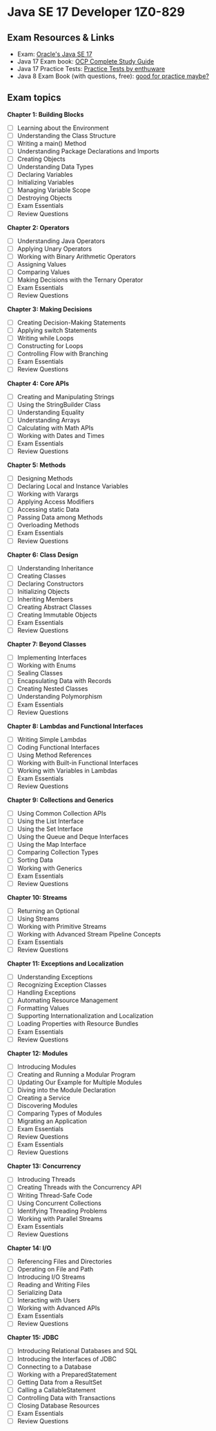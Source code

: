 # Java SE 17 Developer 1Z0-829

## Exam Resources & Links
- Exam: [Oracle's Java SE 17](https://education.oracle.com/oracle-certified-professional-java-se-17-developer/trackp_OCPJSE17)
- Java 17 Exam book:  [OCP Complete Study Guide](https://mega.nz/file/U0tCEJia#l2pL1Xe518K3iLjp8iycnI-ZdfG1whPsAKIZY6k9SNE)
- Java 17 Practice Tests: [Practice Tests by enthuware](https://enthuware.com/)
- Java 8 Exam Book (with questions, free): [good for practice maybe?](https://ocpj8.javastudyguide.com/)

## Exam topics

**Chapter 1: Building Blocks**
- [ ] Learning about the Environment
- [ ] Understanding the Class Structure
- [ ] Writing a main() Method
- [ ] Understanding Package Declarations and Imports
- [ ] Creating Objects
- [ ] Understanding Data Types
- [ ] Declaring Variables
- [ ] Initializing Variables
- [ ] Managing Variable Scope
- [ ] Destroying Objects
- [ ] Exam Essentials
- [ ] Review Questions

**Chapter 2: Operators**
- [ ] Understanding Java Operators
- [ ] Applying Unary Operators
- [ ] Working with Binary Arithmetic Operators
- [ ] Assigning Values
- [ ] Comparing Values
- [ ] Making Decisions with the Ternary Operator
- [ ] Exam Essentials
- [ ] Review Questions

**Chapter 3: Making Decisions**
- [ ] Creating Decision-Making Statements
- [ ] Applying switch Statements
- [ ] Writing while Loops
- [ ] Constructing for Loops
- [ ] Controlling Flow with Branching
- [ ] Exam Essentials
- [ ] Review Questions

**Chapter 4: Core APIs**
- [ ] Creating and Manipulating Strings
- [ ] Using the StringBuilder Class
- [ ] Understanding Equality
- [ ] Understanding Arrays
- [ ] Calculating with Math APIs
- [ ] Working with Dates and Times
- [ ] Exam Essentials
- [ ] Review Questions

**Chapter 5: Methods**
- [ ] Designing Methods
- [ ] Declaring Local and Instance Variables
- [ ] Working with Varargs
- [ ] Applying Access Modifiers
- [ ] Accessing static Data
- [ ] Passing Data among Methods
- [ ] Overloading Methods
- [ ] Exam Essentials
- [ ] Review Questions

**Chapter 6: Class Design**
- [ ] Understanding Inheritance
- [ ] Creating Classes
- [ ] Declaring Constructors
- [ ] Initializing Objects
- [ ] Inheriting Members
- [ ] Creating Abstract Classes
- [ ] Creating Immutable Objects
- [ ] Exam Essentials
- [ ] Review Questions

**Chapter 7: Beyond Classes**
- [ ] Implementing Interfaces
- [ ] Working with Enums
- [ ] Sealing Classes
- [ ] Encapsulating Data with Records
- [ ] Creating Nested Classes
- [ ] Understanding Polymorphism
- [ ] Exam Essentials
- [ ] Review Questions

**Chapter 8: Lambdas and Functional Interfaces**
- [ ] Writing Simple Lambdas
- [ ] Coding Functional Interfaces
- [ ] Using Method References
- [ ] Working with Built-in Functional Interfaces
- [ ] Working with Variables in Lambdas
- [ ] Exam Essentials
- [ ] Review Questions

**Chapter 9: Collections and Generics**
- [ ] Using Common Collection APIs
- [ ] Using the List Interface
- [ ] Using the Set Interface
- [ ] Using the Queue and Deque Interfaces
- [ ] Using the Map Interface
- [ ] Comparing Collection Types
- [ ] Sorting Data
- [ ] Working with Generics
- [ ] Exam Essentials
- [ ] Review Questions 

**Chapter 10: Streams**
- [ ] Returning an Optional
- [ ] Using Streams
- [ ] Working with Primitive Streams
- [ ] Working with Advanced Stream Pipeline Concepts
- [ ] Exam Essentials
- [ ] Review Questions

**Chapter 11: Exceptions and Localization**
- [ ] Understanding Exceptions
- [ ] Recognizing Exception Classes
- [ ] Handling Exceptions
- [ ] Automating Resource Management
- [ ] Formatting Values
- [ ] Supporting Internationalization and Localization
- [ ] Loading Properties with Resource Bundles
- [ ] Exam Essentials
- [ ] Review Questions

**Chapter 12: Modules**
- [ ] Introducing Modules
- [ ] Creating and Running a Modular Program
- [ ] Updating Our Example for Multiple Modules
- [ ] Diving into the Module Declaration
- [ ] Creating a Service
- [ ] Discovering Modules
- [ ] Comparing Types of Modules 
- [ ] Migrating an Application
- [ ] Exam Essentials
- [ ] Review Questions
- [ ] Exam Essentials
- [ ] Review Questions

**Chapter 13: Concurrency**
- [ ] Introducing Threads
- [ ] Creating Threads with the Concurrency API
- [ ] Writing Thread-Safe Code
- [ ] Using Concurrent Collections
- [ ] Identifying Threading Problems 
- [ ] Working with Parallel Streams
- [ ] Exam Essentials
- [ ] Review Questions

**Chapter 14: I/O**
- [ ] Referencing Files and Directories
- [ ] Operating on File and Path
- [ ] Introducing I/O Streams
- [ ] Reading and Writing Files
- [ ] Serializing Data
- [ ] Interacting with Users
- [ ] Working with Advanced APIs
- [ ] Exam Essentials
- [ ] Review Questions

**Chapter 15: JDBC**
- [ ] Introducing Relational Databases and SQL
- [ ] Introducing the Interfaces of JDBC
- [ ] Connecting to a Database
- [ ] Working with a PreparedStatement
- [ ] Getting Data from a ResultSet
- [ ] Calling a CallableStatement
- [ ] Controlling Data with Transactions
- [ ] Closing Database Resources
- [ ] Exam Essentials
- [ ] Review Questions

